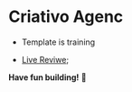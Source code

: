# Criativo Agenc

- Template is training

- [Live Reviwe](https://raw.githack.com/sonsalem/Criativo/main/index.html);

**Have fun building!** 🚀

